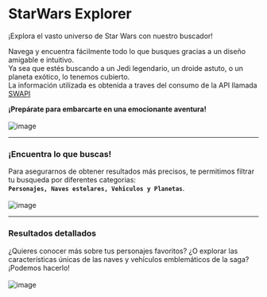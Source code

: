 # StarWars Explorer

¡Explora el vasto universo de Star Wars con nuestro buscador!

Navega y encuentra fácilmente todo lo que busques gracias a un diseño amigable e intuitivo.<br>
Ya sea que estés buscando a un Jedi legendario, un droide astuto, o un planeta exótico, lo tenemos cubierto.<br>
La información utilizada es obtenida a traves del consumo de la API llamada [SWAPI](https//swapi.dev/)

**¡Prepárate para embarcarte en una emocionante aventura!**
<br><br>
![image](https://github.com/sergiogonzalez01/StarWarsExplorer/assets/60524882/4a213b67-510e-4a4d-b7b9-dc03a85a4078)

<hr>

### ¡Encuentra lo que buscas!
Para asegurarnos de obtener resultados más precisos, te permitimos filtrar tu busqueda por diferentes categorias: <br> **`Personajes, Naves estelares, Vehiculos y Planetas`**.
<br><br>
![image](https://github.com/sergiogonzalez01/StarWarsExplorer/assets/60524882/e34962a6-c407-48db-b859-0eab0314686d)

<hr>

### Resultados detallados
¿Quieres conocer más sobre tus personajes favoritos? ¿O explorar las características únicas de las naves y vehículos emblemáticos de la saga? ¡Podemos hacerlo!
<br><br>
![image](https://github.com/sergiogonzalez01/StarWarsExplorer/assets/60524882/aa35ceb4-badf-4dcc-946d-51c7e3becff9)
